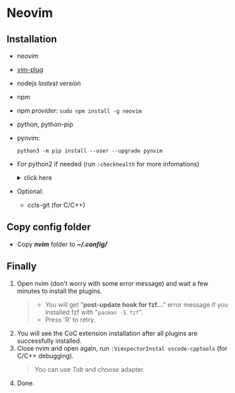 # Neovim

## Installation
- neovim
- [vim-plug](https://github.com/junegunn/vim-plug)
- nodejs *lastest version*
- npm
- npm *provider*: `sudo npm install -g neovim`
- python, python-pip
- pynvim:
    ```
    python3 -m pip install --user --upgrade pynvim
    ```
- For python2 if needed (run `:checkhealth` for more infomations)
  <details>
    <summary>click here</summary>
  
    - python2, python2-pip
      > If you can't find the ***python2-pip*** package, see this [documentation](https://pip.pypa.io/en/latest/installation/).
      >> Remember to replace `python` with `python2` to install pip2.
    - pynvim:
        ```
        python2 -m pip install --user --upgrade pynvim 
        ```
  </details>

- Optional:
  - ccls-git (for C/C++)

## Copy config folder
- Copy ***nvim*** folder to ***~/.config/***

## Finally
1. Open nvim (don't worry with some error message) and wait a few minutes to install the plugins.
   > - You will get "**post-update hook for fzf...**" error message if you installed fzf with "`pacman -S fzf`".
   > - Press 'R' to retry.
2. You will see the CoC extension installation after all plugins are successfully installed.
3. Close nvim and open again, run `:VimspectorInstal vscode-cpptools` (for C/C++ debugging).
   > You can use *Tab* and choose adapter.
4. Done.
